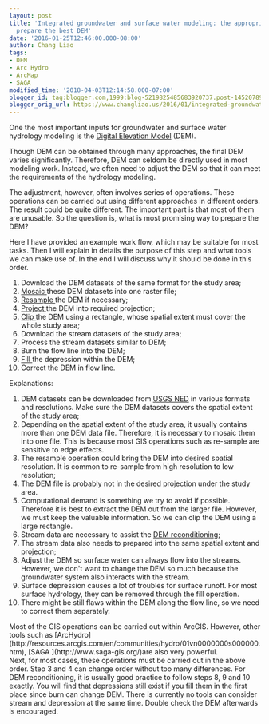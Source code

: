 ```yaml
---
layout: post
title: 'Integrated groundwater and surface water modeling: the appropriate way to
  prepare the best DEM'
date: '2016-01-25T12:46:00.000-08:00'
author: Chang Liao
tags:
- DEM
- Arc Hydro
- ArcMap
- SAGA
modified_time: '2018-04-03T12:14:58.000-07:00'
blogger_id: tag:blogger.com,1999:blog-5219825485683920737.post-1452078905121214691
blogger_orig_url: https://www.changliao.us/2016/01/integrated-groundwater-and-surface-water-006.html
---
```


One the most important inputs for groundwater and surface water hydrology 
modeling is the [Digital Elevation 
Model](https://en.wikipedia.org/wiki/Digital_elevation_model) (DEM). 

Though DEM can be obtained through many approaches, the final DEM varies 
significantly. Therefore, DEM can seldom  be directly used in most modeling 
work. Instead, we often need to adjust the DEM so that it can meet the 
requirements of the hydrology modeling. 

The adjustment, however, often involves series of operations. These operations 
can be carried out using different approaches in different orders. The result 
could be quite different. The important part is that most of them are 
unusable. So the question is, what is most promising way to prepare the DEM? 

Here I have provided an example work flow, which may be suitable for most 
tasks. Then I will explain in details the purpose of this step and what tools 
we can make use of. In the end I will discuss why it should be done in this 
order. 
1. Download the DEM datasets of the same format for the study area; 
1. [Mosaic 
](http://help.arcgis.com/en/arcgisdesktop/10.0/help/index.html#//001700000097000000)these 
DEM datasets into one raster file; 
1. [Resample 
](http://help.arcgis.com/en/arcgisdesktop/10.0/help/index.html#//00170000009t000000)the 
DEM if necessary; 
1. [Project 
](http://help.arcgis.com/en/arcgisdesktop/10.0/help/index.html#//00170000007m000000)the 
DEM into required projection; 
1. [Clip 
](http://help.arcgis.com/en/arcgisdesktop/10.0/help/index.html#//00170000009n000000)the 
DEM using  a rectangle, whose spatial extent must cover the whole study area; 
1. Download the stream datasets of the study area; 
1. Process the stream datasets similar to DEM; 
1. Burn the flow line into the DEM; 
1. [Fill 
](http://help.arcgis.com/en/arcgisdesktop/10.0/help/index.html#//009z00000050000000.htm)the 
depression within the DEM; 
1. Correct the DEM in flow line. 
<div> 
<div>Explanations: 

1. DEM datasets can be downloaded from [USGS 
NED](http://nationalmap.gov/elevation.html) in various formats and 
resolutions. Make sure the DEM datasets covers the spatial extent of the study 
area; 
1. Depending on the spatial extent of the study area, it usually contains more 
than one DEM data file. Therefore, it is necessary to mosaic them into one 
file. This is because most GIS operations such as re-sample are sensitive to 
edge effects. 
1. The resample operation could bring the DEM into desired spatial resolution. 
It is common to re-sample from high resolution to low resolution; 
1. The DEM file is probably not in the desired projection under the study 
area. 
1. Computational demand is something we try to avoid if possible. Therefore it 
is best to extract the DEM out from the larger file. However, we must keep the 
valuable information. So we can clip the DEM using a large rectangle. 
1. Stream data are necessary to assist the [DEM 
reconditioning](http://www.ce.utexas.edu/prof/maidment/gishydro/ferdi/research/agree/agree.html); 
1. The stream data also needs to prepared into the same spatial extent and 
projection; 
1. Adjust the DEM so surface water can always flow into the streams. However, 
we don't want to change the DEM so much because the groundwater system also 
interacts with the stream. 
1. Surface depression causes a lot of troubles for surface runoff. For most 
surface hydrology, they can be removed through the fill operation. 
1. There might be still flaws within the DEM along the flow line, so we need 
to correct them separately. 
<div> 
<div>Most of the GIS operations can be carried out within ArcGIS. However, 
other tools such as 
[ArcHydro](http://resources.arcgis.com/en/communities/hydro/01vn0000000s000000.htm), 
[SAGA ](http://www.saga-gis.org/)are also very powerful. <div> 
<div>Next, for most cases, these operations must be carried out in the above 
order. Step 3 and 4 can change order without too many differences. For DEM 
reconditioning, it is usually good practice to follow steps 8, 9 and 10 
exactly. You will find that depressions still exist if you fill them in the 
first place since burn can change DEM. There is currently no tools can 
consider stream and depression at the same time. Double check the DEM 
afterwards is encouraged. 


<div> 
<div> 
<div> 


<div> 